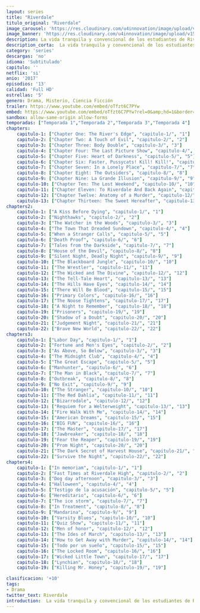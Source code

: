 ```yaml
---
layout: series
title: "Riverdale"
titulo_original: "Riverdale"
image_carousel: 'https://res.cloudinary.com/u4innovation/image/upload/v1565152605/reverdale1-poster-min_z8sbko.jpg'
image_banner: 'https://res.cloudinary.com/u4innovation/image/upload/v1565152608/maxresdefault-min_vy9nnj.jpg'
description: La vida tranquila y convencional de los estudiantes de Riverdale da un giro cuando el alumno más popular del instituto aparece asesinado. Riverdale es una serie juvenil con toques de thriller, basada en los míticos personajes de los cómics de Archie, creados en el año 1968, pero con un giro más oscuro y nada inocente. Los cómics ya tuvieron una adaptación televisiva en dibujos animados, "Archie y sus amigos". Los personajes forman parte del imaginario colectivo de una generación y dieron lugar a numerosas entregas basadas en los personajes de Archie, Betty, Reggie, Jughead y Veronica. El estreno de la serie coincide con el 75º aniversario del nacimiento de los cómics.
description_corta:  La vida tranquila y convencional de los estudiantes de Riverdale da un giro cuando el alumno más popular del instituto aparece asesinado. Riverdale es una serie juvenil con toques de thriller, basada en los míticos personajes de los cómics de Archie, creados en el año 1968, pero con...
category: 'series'
descargas: 'no'
idioma: 'Subtitulado'
capitulo: ''
netflix: 'si'
anio: '2017'
episodios: '13'
calidad: 'Full HD'
estrellas: '5'
genero: Drama, Misterio, Ciencia Ficción
trailer: https://www.youtube.com/embed/oTfzt6C7PYw
embed: https://www.youtube.com/embed/oTfzt6C7PYw?rel=0&amp;hd=1&border=0&wmode=opaque&enablejsapi=1&modestbranding=1&controls=1&showinfo=1
sandbox: allow-same-origin allow-forms 
temporadas: ["Temporada 1","Temporada 2","Temporada 3","Temporada 4"]
chapters:
    capitulo-1: ["Chapter One: The River's Edge", "capitulo-1/", "1"]
    capitulo-2: ["Chapter Two: A Touch of Evil", "capitulo-2/", "2"]
    capitulo-3: ["Chapter Three: Body Double", "capitulo-3/", "3"]
    capitulo-4: ["Chapter Four: The Last Picture Show", "capitulo-4/", "4"]
    capitulo-5: ["Chapter Five: Heart of Darkness", "capitulo-5/", "5"]
    capitulo-6: ["Chapter Six: Faster, Pussycats! Kill! Kill!", "capitulo-6/", "6"]
    capitulo-7: ["Chapter Seven: In a Lonely Place", "capitulo-7/", "7"]
    capitulo-8: ["Chapter Eight: The Outsiders", "capitulo-8/", "8"]
    capitulo-9: ["Chapter Nine: La Grande Illusion", "capitulo-9/", "9"]
    capitulo-10: ["Chapter Ten: The Lost Weekend", "capitulo-10/", "10"]
    capitulo-11: ["Chapter Eleven: To Riverdale And Back Again", "capitulo-11/", "11"]
    capitulo-12: ["Chapter Twelve: Anatomy of a Murder", "capitulo-12/", "12"]
    capitulo-13: ["Chapter Thirteen: The Sweet Hereafter", "capitulo-13/", "13"]
chapters2:
    capitulo-1: ["A Kiss Before Dying", "capitulo-1/", "1"]
    capitulo-2: ["Nighthawks", "capitulo-2/", "2"]
    capitulo-3: ["The Watcher in the Woods", "capitulo-3/", "3"]
    capitulo-4: ["The Town That Dreaded Sundown", "capitulo-4/", "4"]
    capitulo-5: ["When a Stranger Calls", "capitulo-5/", "5"]
    capitulo-6: ["Death Proof", "capitulo-6/", "6"]
    capitulo-7: ["Tales from the Darkside", "capitulo-7/", "7"]
    capitulo-8: ["House of the Devil", "capitulo-8/", "8"]
    capitulo-9: ["Silent Night, Deadly Night", "capitulo-9/", "9"]
    capitulo-10: ["The Blackboard Jungle", "capitulo-10/", "10"]
    capitulo-11: ["The Wrestler", "capitulo-11/", "11"]
    capitulo-12: ["The Wicked and The Divine", "capitulo-12/", "12"]
    capitulo-13: ["The Tell-Tale Heart", "capitulo-13/", "13"]
    capitulo-14: ["The Hills Have Eyes", "capitulo-14/", "14"]
    capitulo-15: ["There Will Be Blood", "capitulo-15/", "15"]
    capitulo-16: ["Primary Colors", "capitulo-16/", "16"]
    capitulo-17: ["The Noose Tightens", "capitulo-17/", "17"]
    capitulo-18: ["A Night to Remember", "capitulo-18/", "18"]
    capitulo-19: ["Prisoners", "capitulo-19/", "19"]
    capitulo-20: ["Shadow of a Doubt", "capitulo-20/", "20"]
    capitulo-21: ["Judgement Night", "capitulo-21/", "21"]
    capitulo-22: ["Brave New World", "capitulo-22/", "22"]
chapters3:
    capitulo-1: ["Labor Day", "capitulo-1/", "1"]
    capitulo-2: ["Fortune and Men's Eyes", "capitulo-2/", "2"]
    capitulo-3: ["As Above, So Below", "capitulo-3/", "3"]
    capitulo-4: ["The Midnight Club", "capitulo-4/", "4"]
    capitulo-5: ["The Great Escape", "capitulo-5/", "5"]
    capitulo-6: ["Manhunter", "capitulo-6/", "6"]
    capitulo-7: ["The Man in Black", "capitulo-7/", "7"]
    capitulo-8: ["Outbreak", "capitulo-8/", "8"]
    capitulo-9: ["No Exit", "capitulo-9/", "9"]
    capitulo-10: ["The Stranger", "capitulo-10/", "10"]
    capitulo-11: ["The Red Dahlia", "capitulo-11/", "11"]
    capitulo-12: ["Bizarrodale", "capitulo-12/", "12"]
    capitulo-13: ["Requiem for a Welterweight", "capitulo-13/", "13"]
    capitulo-14: ["Fire Walk With Me", "capitulo-14/", "14"]
    capitulo-15: ["American Dreams", "capitulo-15/", "15"]
    capitulo-16: ["BIG FUN", "capitulo-16/", "16"]
    capitulo-17: ["The Master", "capitulo-17/", "17"]
    capitulo-18: ["Jawbreaker", "capitulo-18/", "18"]
    capitulo-19: ["Fear the Reaper", "capitulo-19/", "19"]
    capitulo-20: ["Prom Night", "capitulo-20/", "20"]
    capitulo-21: ["The Dark Secret of Harvest House", "capitulo-21/", "21"]
    capitulo-22: ["Survive the Night", "capitulo-22/", "22"]
chapters4:
    capitulo-1: ["In memoriam", "capitulo-1/", "1"]
    capitulo-2: ["Fast Times at Riverdale High", "capitulo-2/", "2"]
    capitulo-3: ["Dog day afternoon", "capitulo-3/", "3"]
    capitulo-4: ["Halloween", "capitulo-4/", "4"]
    capitulo-5: ["Testigo de la acusación", "capitulo-5/", "5"]
    capitulo-6: ["Hereditario", "capitulo-6/", "6"]
    capitulo-7: ["The ice storm", "capitulo-7/", "7"]
    capitulo-8: ["In Treatment", "capitulo-8/", "8"]
    capitulo-9: ["Mandarina", "capitulo-9/", "9"]
    capitulo-10: ["Varsity Blues", "capitulo-10/", "10"]
    capitulo-11: ["Quiz Show", "capitulo-11/", "11"]
    capitulo-12: ["Men of honor", "capitulo-12/", "12"]
    capitulo-13: ["The Ides of March", "capitulo-13/", "13"]
    capitulo-14: ["How to Get Away with Murder", "capitulo-14/", "14"]
    capitulo-15: ["Todo por un sueño", "capitulo-15/", "15"]
    capitulo-16: ["The Locked Room", "capitulo-16/", "16"]
    capitulo-17: ["Wicked Little Town", "capitulo-17/", "17"]
    capitulo-18: ["Lynchian", "capitulo-18/", "18"]
    capitulo-19: ["Killing Mr. Honey", "capitulo-19/", "19"]

clasificacion: '+10'
tags:
- Drama
twitter_text: Riverdale
introduction:  La vida tranquila y convencional de los estudiantes de Riverdale da un giro cuando el alumno más popular del instituto aparece asesinado. Riverdale es una serie juvenil con toques de thriller, basada en los míticos personajes de los cómics de Archie, creados en el año 1968, pero con
---
```












